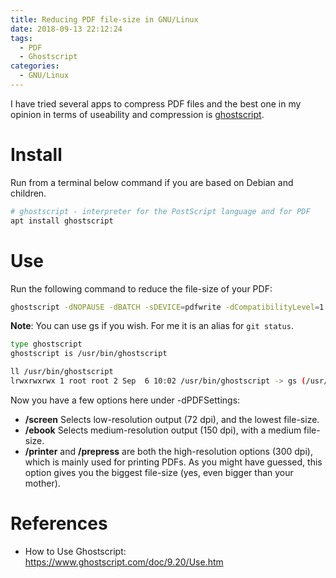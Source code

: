```yaml
---
title: Reducing PDF file-size in GNU/Linux
date: 2018-09-13 22:12:24
tags:
  - PDF
  - Ghostscript
categories:
  - GNU/Linux
---
```


I have tried several apps to compress PDF files and the best one in my opinion in terms of useability and compression is [ghostscript](https://www.ghostscript.com/index.html).

# Install

Run from a terminal below command if you are based on Debian and children.

```bash
# ghostscript - interpreter for the PostScript language and for PDF
apt install ghostscript
```

# Use

Run the following command to reduce the file-size of your PDF:

```bash
ghostscript -dNOPAUSE -dBATCH -sDEVICE=pdfwrite -dCompatibilityLevel=1.4 -dPDFSETTINGS=/print -sOutputFile=new_file.pdf original_file.pdf
```

**Note**: You can use gs if you wish. For me it is an alias for `git status`.

```bash
type ghostscript
ghostscript is /usr/bin/ghostscript

ll /usr/bin/ghostscript
lrwxrwxrwx 1 root root 2 Sep  6 10:02 /usr/bin/ghostscript -> gs (/usr/bin/gs)
```

Now you have a few options here under -dPDFSettings:

* **/screen** Selects low-resolution output (72 dpi), and the lowest file-size.
* **/ebook** Selects medium-resolution output (150 dpi), with a medium file-size.
* **/printer** and **/prepress** are both the high-resolution options (300 dpi), which is mainly used for printing PDFs. As you might have guessed, this option gives you the biggest file-size (yes, even bigger than your mother).

# References

* How to Use Ghostscript: https://www.ghostscript.com/doc/9.20/Use.htm
